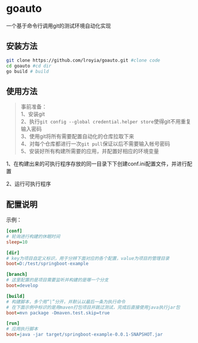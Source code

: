 # goauto
一个基于命令行调用git的测试环境自动化实现

## 安装方法

```bash
git clone https://github.com/lroyia/goauto.git #clone code
cd goauto #cd dir
go build # build
```

## 使用方法

> 事前准备：  
> 1、安装git  
> 2、执行`git config --global credential.helper store`使得git不用重复输入密码  
> 3、使用git将所有需要配置自动化的仓库拉取下来  
> 4、对每个仓库都进行一次`git pull`保证以后不需要输入帐号密码  
> 5、安装好所有构建所需要的应用，并配置好相应的环境变量  

1、在构建出来的可执行程序存放的同一目录下下创建conf.ini配置文件，并进行配置

2、运行可执行程序

## 配置说明

示例：
```ini
[conf]
# 轮询进行构建的休眠时间
sleep=10

[dir]
# key为项目自定义标识，用于分辨下面对应的各个配置，value为项目的管理目录
boot=D:/test/springboot-example

[branch]
# 这里配置的是项目需要监听并构建的是哪一个分支
boot=develop

[build]
# 构建脚本，多个用“|”分开，并默认以最后一条为执行命令
# 在下面示例中标识的是用maven打包项目并跳过测试，完成后直接使用java执行jar包
boot=mvn package -Dmaven.test.skip=true

[run]
# 应用执行脚本
boot=java -jar target/springboot-example-0.0.1-SNAPSHOT.jar
```